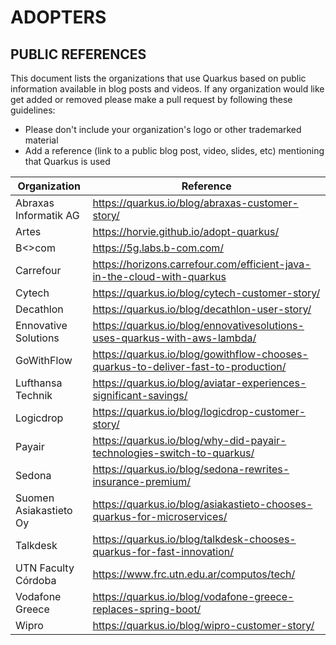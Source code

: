 ADOPTERS
========

PUBLIC REFERENCES
-----------------

This document lists the organizations that use Quarkus based on public information available in blog posts and videos. 
If any organization would like get added or removed please make a pull request by following these guidelines:

* Please don't include your organization's logo or other trademarked material
* Add a reference (link to a public blog post, video, slides, etc) mentioning that Quarkus is used

| Organization          | Reference                                                                        |
|-----------------------|----------------------------------------------------------------------------------|
|Abraxas Informatik AG  | https://quarkus.io/blog/abraxas-customer-story/                                  |
|Artes                  | https://horvie.github.io/adopt-quarkus/                                          |
|B<>com                 | https://5g.labs.b-com.com/                                                       |
|Carrefour              | https://horizons.carrefour.com/efficient-java-in-the-cloud-with-quarkus          |
|Cytech                 | https://quarkus.io/blog/cytech-customer-story/                                   |
|Decathlon              | https://quarkus.io/blog/decathlon-user-story/                                    |
|Ennovative Solutions   | https://quarkus.io/blog/ennovativesolutions-uses-quarkus-with-aws-lambda/        |
|GoWithFlow             | https://quarkus.io/blog/gowithflow-chooses-quarkus-to-deliver-fast-to-production/|
|Lufthansa Technik      | https://quarkus.io/blog/aviatar-experiences-significant-savings/                 |
|Logicdrop              | https://quarkus.io/blog/logicdrop-customer-story/                                |
|Payair                 | https://quarkus.io/blog/why-did-payair-technologies-switch-to-quarkus/           |
|Sedona                 | https://quarkus.io/blog/sedona-rewrites-insurance-premium/                       |
|Suomen Asiakastieto Oy | https://quarkus.io/blog/asiakastieto-chooses-quarkus-for-microservices/          |
|Talkdesk               | https://quarkus.io/blog/talkdesk-chooses-quarkus-for-fast-innovation/            |
|UTN Faculty Córdoba    | https://www.frc.utn.edu.ar/computos/tech/                                        |
|Vodafone Greece        | https://quarkus.io/blog/vodafone-greece-replaces-spring-boot/                    |
|Wipro                  | https://quarkus.io/blog/wipro-customer-story/                                    |

